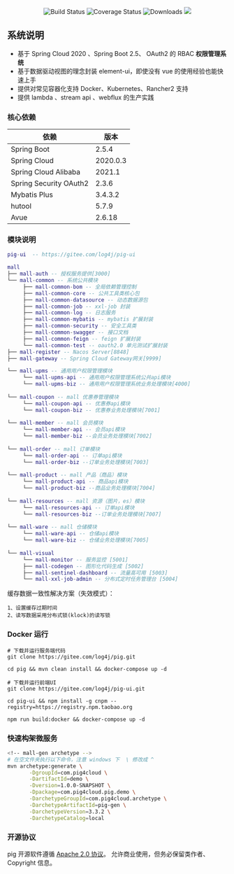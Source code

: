 <p align="center">
 <img src="https://img.shields.io/badge/Pig-3.3-success.svg" alt="Build Status">
 <img src="https://img.shields.io/badge/Spring%20Cloud-2020-blue.svg" alt="Coverage Status">
 <img src="https://img.shields.io/badge/Spring%20Boot-2.5-blue.svg" alt="Downloads">
 <img src="https://img.shields.io/github/license/pig-mesh/pig"/>
</p>


## 系统说明

- 基于 Spring Cloud 2020 、Spring Boot 2.5、 OAuth2 的 RBAC **权限管理系统**
- 基于数据驱动视图的理念封装 element-ui，即使没有 vue 的使用经验也能快速上手
- 提供对常见容器化支持 Docker、Kubernetes、Rancher2 支持
- 提供 lambda 、stream api 、webflux 的生产实践

### 核心依赖

| 依赖                   | 版本           |
| ---------------------- | ------------- |
| Spring Boot            | 2.5.4         |
| Spring Cloud           | 2020.0.3      |
| Spring Cloud Alibaba   | 2021.1        |
| Spring Security OAuth2 | 2.3.6         |
| Mybatis Plus           | 3.4.3.2         |
| hutool                 | 5.7.9         |
| Avue                   | 2.6.18        |

### 模块说明

```lua
pig-ui  -- https://gitee.com/log4j/pig-ui

mall
├── mall-auth -- 授权服务提供[3000]
└── mall-common -- 系统公共模块
     ├── mall-common-bom -- 全局依赖管理控制
     ├── mall-common-core -- 公共工具类核心包
     ├── mall-common-datasource -- 动态数据源包
     ├── mall-common-job -- xxl-job 封装
     ├── mall-common-log -- 日志服务
     ├── mall-common-mybatis -- mybatis 扩展封装
     ├── mall-common-security -- 安全工具类
     ├── mall-common-swagger -- 接口文档
     ├── mall-common-feign -- feign 扩展封装
     └── mall-common-test -- oauth2.0 单元测试扩展封装
├── mall-register -- Nacos Server[8848]
├── mall-gateway -- Spring Cloud Gateway网关[9999]

└── mall-upms -- 通用用户权限管理模块
     └── mall-upms-api -- 通用用户权限管理系统公共api模块
     └── mall-upms-biz -- 通用用户权限管理系统业务处理模块[4000]
     
└── mall-coupon -- mall 优惠券管理模块
     └── mall-coupon-api -- 优惠券api模块
     └── mall-coupon-biz -- 优惠券业务处理模块[7001]
     
└── mall-member -- mall 会员模块
     └── mall-member-api -- 会员api模块
     └── mall-member-biz --会员业务处理模块[7002]
     
└── mall-order -- mall 订单模块
     └── mall-order-api -- 订单api模块
     └── mall-order-biz --订单业务处理模块[7003]
     
└── mall-product -- mall 产品（商品）模块
     └── mall-product-api -- 商品api模块
     └── mall-product-biz --商品业务处理模块[7004]
     
└── mall-resources -- mall 资源（图片，es）模块
     └── mall-resources-api -- 订单api模块
     └── mall-resources-biz --订单业务处理模块[7007]
     
└── mall-ware -- mall 仓储模块
     └── mall-ware-api -- 仓储api模块
     └── mall-ware-biz -- 仓储业务处理模块[7005]
     
└── mall-visual
     └── mall-monitor -- 服务监控 [5001]
     ├── mall-codegen -- 图形化代码生成 [5002]
     ├── mall-sentinel-dashboard -- 流量高可用 [5003]
     └── mall-xxl-job-admin -- 分布式定时任务管理台 [5004]
```
缓存数据一致性解决方案（失效模式）：
```
1、设置缓存过期时间
2、读写数据采用分布式锁(klock)的读写锁
```
### Docker 运行

```
# 下载并运行服务端代码
git clone https://gitee.com/log4j/pig.git

cd pig && mvn clean install && docker-compose up -d

# 下载并运行前端UI
git clone https://gitee.com/log4j/pig-ui.git

cd pig-ui && npm install -g cnpm --registry=https://registry.npm.taobao.org

npm run build:docker && docker-compose up -d
```

### 快速构架微服务

```bash
<!-- mall-gen archetype -->
# 在空文件夹执行以下命令，注意 windows 下  \ 修改成 ^
mvn archetype:generate \
       -DgroupId=com.pig4cloud \
       -DartifactId=demo \
       -Dversion=1.0.0-SNAPSHOT \
       -Dpackage=com.pig4cloud.pig.demo \
       -DarchetypeGroupId=com.pig4cloud.archetype \
       -DarchetypeArtifactId=pig-gen \
       -DarchetypeVersion=3.3.2 \
       -DarchetypeCatalog=local
```

### 开源协议

pig 开源软件遵循 [Apache 2.0 协议](https://www.apache.org/licenses/LICENSE-2.0.html)。
允许商业使用，但务必保留类作者、Copyright 信息。
